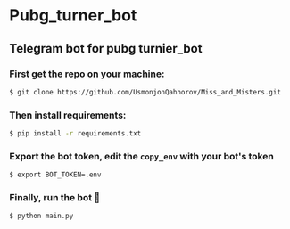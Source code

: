 # Pubg_turner_bot
## Telegram bot for pubg turnier_bot

<p align="center">
<!--  <img src="https://raw.githubusercontent.com/azimjohn/ustoztop/master/screen.png" width="500"> -->
</p>

### First get the repo on your machine:
```bash
$ git clone https://github.com/UsmonjonQahhorov/Miss_and_Misters.git
```


### Then install requirements:
```bash
$ pip install -r requirements.txt
```


### Export the bot token, edit the `copy_env` with your bot's token
```bash
$ export BOT_TOKEN=.env
```

### Finally, run the bot 🎉
```bash
$ python main.py
```
